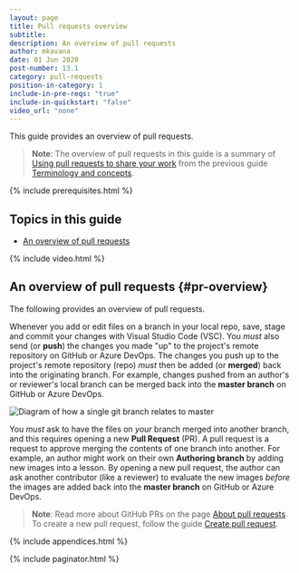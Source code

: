 ```yaml
---
layout: page
title: Pull requests overview
subtitle:
description: An overview of pull requests
author: mkavana
date: 01 Jun 2020
post-number: 13.1
category: pull-requests
position-in-category: 1
include-in-pre-reqs: "true"
include-in-quickstart: "false"
video_url: "none"
---
```


This guide provides an overview of pull requests.

> **Note**: The overview of pull requests in this guide is a summary of [Using pull requests to share your work]({{site.baseurl}}/workflow/terminology.html/#using-prs) from the previous guide [Terminology and concepts]({{site.baseurl}}/workflow/terminology.html).
>

{% include prerequisites.html %}

## Topics in this guide

- [An overview of pull requests](#pr-overview)

{% include video.html %}

## An overview of pull requests {#pr-overview}

The following provides an overview of pull requests.

Whenever you add or edit files on a branch in your local repo, save, stage and commit your changes with Visual Studio Code (VSC). You *must* also send (or **push**) the changes you made "up" to the project's remote repository on GitHub or Azure DevOps. The changes you push up to the project's remote repository (repo) *must* then be added (or **merged**) back into the originating branch. For example, changes pushed from an author's or reviewer's local branch can be merged back into the **master branch** on GitHub or Azure DevOps.

![Diagram of how a single git branch relates to master](../assets/images/13-pull-requests/overview/01-overview.png)

You *must* ask to have the files on *your* branch merged into another branch, and this requires opening a new **Pull Request** (PR). A pull request is a request to approve merging the contents of one branch into another. For example, an author might work on their own **Authoring branch** by adding new images into a lesson. By opening a new pull request, the author can ask another contributor (like a reviewer) to evaluate the new images *before* the images are added back into the **master branch** on GitHub or Azure DevOps.

> **Note**: Read more about GitHub PRs on the page [About pull requests](https://help.github.com/en/github/collaborating-with-issues-and-pull-requests/about-pull-requests). To create a new pull request, follow the guide [Create pull request]({{site.baseurl}}/pull-requests/create-pr.html).

{% include appendices.html %}

{% include paginator.html %}
